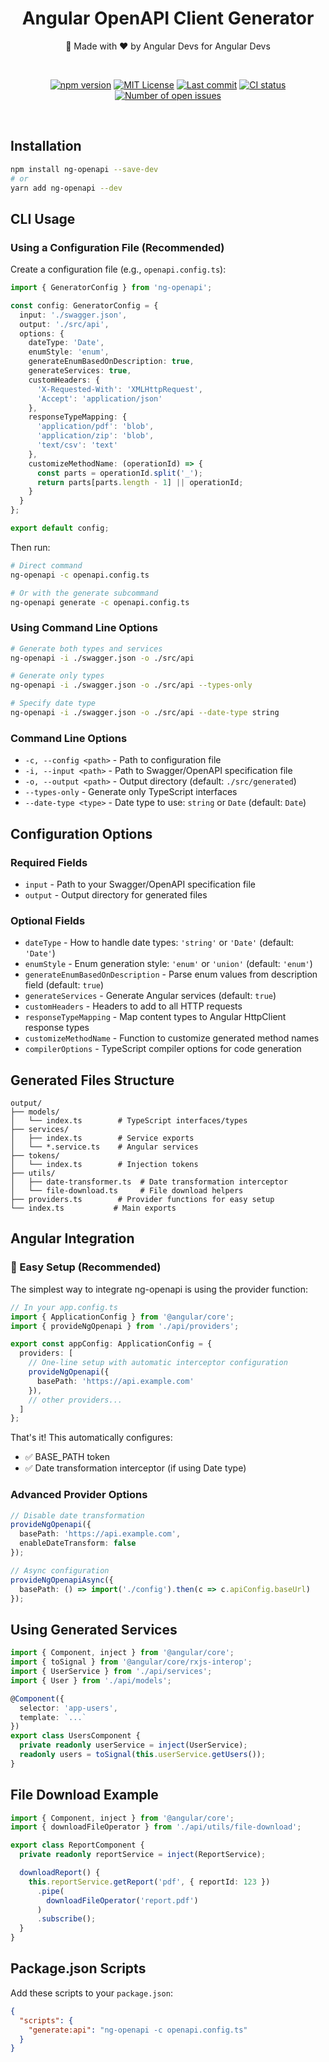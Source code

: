 <div align="center">
  <h1 align="center"><b>Angular OpenAPI Client Generator</b></h1>
  <p align="center">💪 Made with ❤️ by Angular Devs for Angular Devs</p>
</div>

<br/>

<p align="center">
  <a href="https://www.npmjs.com/package/ng-openapi" rel="nofollow"><img src="https://img.shields.io/npm/v/ng-openapi.svg" alt="npm version"></a>
  <a href="https://opensource.org/license/mit" rel="nofollow"><img src="https://img.shields.io/github/license/ng-openapi/ng-openapi" alt="MIT License"></a>
  <a href="https://github.com/ng-openapi/ng-openapi/actions?query=branch%3Amain"><img src="https://img.shields.io/github/last-commit/ng-openapi/ng-openapi" alt="Last commit" /></a>
  <a href="https://github.com/ng-openapi/ng-openapi/actions?query=branch%3Amain"><img src="https://github.com/ng-openapi/ng-openapi/actions/workflows/release.yml/badge.svg?event=push&branch=main" alt="CI status" /></a>
  <a href="https://github.com/ng-openapi/ng-openapi/issues" rel="nofollow"><img src="https://img.shields.io/github/issues/ng-openapi/ng-openapi" alt="Number of open issues"></a>
</p>
<br/>


## Installation

```bash
npm install ng-openapi --save-dev
# or
yarn add ng-openapi --dev
```

## CLI Usage

### Using a Configuration File (Recommended)

Create a configuration file (e.g., `openapi.config.ts`):

```typescript
import { GeneratorConfig } from 'ng-openapi';

const config: GeneratorConfig = {
  input: './swagger.json',
  output: './src/api',
  options: {
    dateType: 'Date',
    enumStyle: 'enum',
    generateEnumBasedOnDescription: true,
    generateServices: true,
    customHeaders: {
      'X-Requested-With': 'XMLHttpRequest',
      'Accept': 'application/json'
    },
    responseTypeMapping: {
      'application/pdf': 'blob',
      'application/zip': 'blob',
      'text/csv': 'text'
    },
    customizeMethodName: (operationId) => {
      const parts = operationId.split('_');
      return parts[parts.length - 1] || operationId;
    }
  }
};

export default config;
```

Then run:

```bash
# Direct command
ng-openapi -c openapi.config.ts

# Or with the generate subcommand
ng-openapi generate -c openapi.config.ts
```

### Using Command Line Options

```bash
# Generate both types and services
ng-openapi -i ./swagger.json -o ./src/api

# Generate only types
ng-openapi -i ./swagger.json -o ./src/api --types-only

# Specify date type
ng-openapi -i ./swagger.json -o ./src/api --date-type string
```

### Command Line Options

- `-c, --config <path>` - Path to configuration file
- `-i, --input <path>` - Path to Swagger/OpenAPI specification file
- `-o, --output <path>` - Output directory (default: `./src/generated`)
- `--types-only` - Generate only TypeScript interfaces
- `--date-type <type>` - Date type to use: `string` or `Date` (default: `Date`)

## Configuration Options

### Required Fields

- `input` - Path to your Swagger/OpenAPI specification file
- `output` - Output directory for generated files

### Optional Fields

- `dateType` - How to handle date types: `'string'` or `'Date'` (default: `'Date'`)
- `enumStyle` - Enum generation style: `'enum'` or `'union'` (default: `'enum'`)
- `generateEnumBasedOnDescription` - Parse enum values from description field (default: `true`)
- `generateServices` - Generate Angular services (default: `true`)
- `customHeaders` - Headers to add to all HTTP requests
- `responseTypeMapping` - Map content types to Angular HttpClient response types
- `customizeMethodName` - Function to customize generated method names
- `compilerOptions` - TypeScript compiler options for code generation

## Generated Files Structure

```
output/
├── models/
│   └── index.ts        # TypeScript interfaces/types
├── services/
│   ├── index.ts        # Service exports
│   └── *.service.ts    # Angular services
├── tokens/
│   └── index.ts        # Injection tokens
├── utils/
│   ├── date-transformer.ts  # Date transformation interceptor
│   └── file-download.ts     # File download helpers
├── providers.ts        # Provider functions for easy setup
└── index.ts           # Main exports
```

## Angular Integration

### 🚀 Easy Setup (Recommended)

The simplest way to integrate ng-openapi is using the provider function:

```typescript
// In your app.config.ts
import { ApplicationConfig } from '@angular/core';
import { provideNgOpenapi } from './api/providers';

export const appConfig: ApplicationConfig = {
  providers: [
    // One-line setup with automatic interceptor configuration
    provideNgOpenapi({
      basePath: 'https://api.example.com'
    }),
    // other providers...
  ]
};
```

That's it! This automatically configures:
- ✅ BASE_PATH token
- ✅ Date transformation interceptor (if using Date type)


### Advanced Provider Options

```typescript
// Disable date transformation
provideNgOpenapi({
  basePath: 'https://api.example.com',
  enableDateTransform: false
});

// Async configuration
provideNgOpenapiAsync({
  basePath: () => import('./config').then(c => c.apiConfig.baseUrl)
});
```

## Using Generated Services

```typescript
import { Component, inject } from '@angular/core';
import { toSignal } from '@angular/core/rxjs-interop';
import { UserService } from './api/services';
import { User } from './api/models';

@Component({
  selector: 'app-users',
  template: `...`
})
export class UsersComponent {
  private readonly userService = inject(UserService);
  readonly users = toSignal(this.userService.getUsers());
}
```

## File Download Example

```typescript
import { Component, inject } from '@angular/core';
import { downloadFileOperator } from './api/utils/file-download';

export class ReportComponent {
  private readonly reportService = inject(ReportService);

  downloadReport() {
    this.reportService.getReport('pdf', { reportId: 123 })
      .pipe(
        downloadFileOperator('report.pdf')
      )
      .subscribe();
  }
}
```

## Package.json Scripts

Add these scripts to your `package.json`:

```json
{
  "scripts": {
    "generate:api": "ng-openapi -c openapi.config.ts"
  }
}
```
